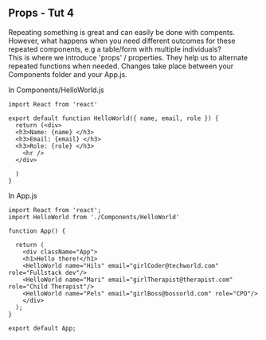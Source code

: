 ## Props - Tut 4

Repeating something is great and can easily be done with compents. However, what happens when you need different outcomes for these repeated components, e.g a table/form with multiple individuals?\
This is where we introduce 'props' / properties.
They help us to alternate repeated functions when needed. Changes take place between your Components folder and your App.js.

In Components/HelloWorld.js
```
import React from 'react'

export default function HelloWorld({ name, email, role }) {
  return (<div>
  <h3>Name: {name} </h3>
  <h3>Email: {email} </h3>
  <h3>Role: {role} </h3>
    <hr />
  </div>

  )
}

```

In App.js
```
import React from 'react';
import HelloWorld from './Components/HelloWorld'

function App() {

  return (
    <div className="App">
    <h1>Hello there!</h1>
    <HelloWorld name="Hils" email="girlCoder@techworld.com" role="Fullstack dev"/>
    <HelloWorld name="Mari" email="girlTherapist@therapist.com" role="Child Therapist"/>
    <HelloWorld name="Pels" email="girlBoss@bossorld.com" role="CPO"/>
    </div>
  );
}

export default App;

```